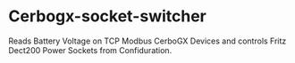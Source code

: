 # Cerbogx-socket-switcher
Reads Battery Voltage on TCP Modbus CerboGX Devices and controls Fritz Dect200 Power Sockets from Confiduration.
